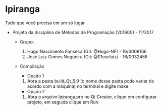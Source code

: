 # Ipiranga
Tudo que você precisa em um só lugar

- Projeto da disciplina de Métodos de Programação (201600) - 1º/2017
    - Grupo:
        
        1. Hugo Nascimento Fonseca (Git: @Hugo-NF) - 16/0008166
        2. José Luiz Gomes Nogueira (Git: @01oseluiz) - 16/0032458
        
    - Compilação
        * Opção 1
        1. Abra a pasta build_Qt_5.9 (o nome dessa pasta pode variar de acordo com a máquina) no terminal e digite make
        
        * Opção 2
        1. Abra o arquivo Ipiranga.pro no Qt Creator, clique em configurar projeto, em seguida clique em Run.